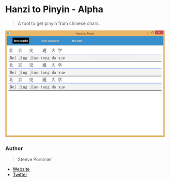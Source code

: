Hanzi to Pinyin - Alpha
====
> A tool to get pinyin from chinese chars.

![Example](Assets/HanziToPinyinSS.PNG "HanziToPinyinSS screenshoot")

### Author
> Steeve Pommier

* [Website](http://costardrouge.eu)
* [Twitter](https://twitter.com/BlousonRouge)
